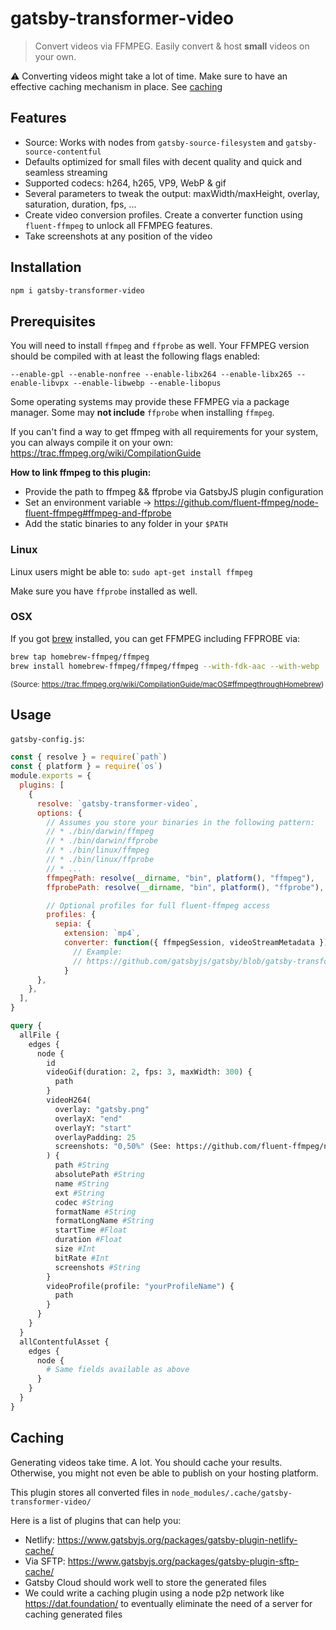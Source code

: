 # gatsby-transformer-video

> Convert videos via FFMPEG. Easily convert & host **small** videos on your own.

:warning: Converting videos might take a lot of time. Make sure to have an effective caching mechanism in place. See [caching](#caching)

## Features

- Source: Works with nodes from `gatsby-source-filesystem` and `gatsby-source-contentful`
- Defaults optimized for small files with decent quality and quick and seamless streaming
- Supported codecs: h264, h265, VP9, WebP & gif
- Several parameters to tweak the output: maxWidth/maxHeight, overlay, saturation, duration, fps, ...
- Create video conversion profiles. Create a converter function using `fluent-ffmpeg` to unlock all FFMPEG features.
- Take screenshots at any position of the video

## Installation

```sh
npm i gatsby-transformer-video
```

## Prerequisites

You will need to install `ffmpeg` and `ffprobe` as well. Your FFMPEG version should be compiled with at least the following flags enabled:

`--enable-gpl --enable-nonfree --enable-libx264 --enable-libx265 --enable-libvpx --enable-libwebp --enable-libopus`

Some operating systems may provide these FFMPEG via a package manager. Some may **not include** `ffprobe` when installing `ffmpeg`.

If you can't find a way to get ffmpeg with all requirements for your system, you can always compile it on your own: https://trac.ffmpeg.org/wiki/CompilationGuide

**How to link ffmpeg to this plugin:**

- Provide the path to ffmpeg && ffprobe via GatsbyJS plugin configuration
- Set an environment variable -> https://github.com/fluent-ffmpeg/node-fluent-ffmpeg#ffmpeg-and-ffprobe
- Add the static binaries to any folder in your `$PATH`

### Linux

Linux users might be able to: `sudo apt-get install ffmpeg`

Make sure you have `ffprobe` installed as well.

### OSX

If you got [brew](https://brew.sh/) installed, you can get FFMPEG including FFPROBE via:

```sh
brew tap homebrew-ffmpeg/ffmpeg
brew install homebrew-ffmpeg/ffmpeg/ffmpeg --with-fdk-aac --with-webp
```

<sub>(Source: https://trac.ffmpeg.org/wiki/CompilationGuide/macOS#ffmpegthroughHomebrew)</sub>

## Usage

`gatsby-config.js`:

```js
const { resolve } = require(`path`)
const { platform } = require(`os`)
module.exports = {
  plugins: [
    {
      resolve: `gatsby-transformer-video`,
      options: {
        // Assumes you store your binaries in the following pattern:
        // * ./bin/darwin/ffmpeg
        // * ./bin/darwin/ffprobe
        // * ./bin/linux/ffmpeg
        // * ./bin/linux/ffprobe
        // * ...
        ffmpegPath: resolve(__dirname, "bin", platform(), "ffmpeg"),
        ffprobePath: resolve(__dirname, "bin", platform(), "ffprobe"),

        // Optional profiles for full fluent-ffmpeg access
        profiles: {
          sepia: {
            extension: `mp4`,
            converter: function({ ffmpegSession, videoStreamMetadata }) {
              // Example:
              // https://github.com/gatsbyjs/gatsby/blob/gatsby-transformer-video/examples/using-gatsby-transformer-video/gatsby-config.js
            }
      },
    },
  ],
}
```

```graphql
query {
  allFile {
    edges {
      node {
        id
        videoGif(duration: 2, fps: 3, maxWidth: 300) {
          path
        }
        videoH264(
          overlay: "gatsby.png"
          overlayX: "end"
          overlayY: "start"
          overlayPadding: 25
          screenshots: "0,50%" (See: https://github.com/fluent-ffmpeg/node-fluent-ffmpeg#screenshotsoptions-dirname-generate-thumbnails)
        ) {
          path #String
          absolutePath #String
          name #String
          ext #String
          codec #String
          formatName #String
          formatLongName #String
          startTime #Float
          duration #Float
          size #Int
          bitRate #Int
          screenshots #String
        }
        videoProfile(profile: "yourProfileName") {
          path
        }
      }
    }
  }
  allContentfulAsset {
    edges {
      node {
        # Same fields available as above
      }
    }
  }
}
```

## Caching

Generating videos take time. A lot. You should cache your results. Otherwise, you might not even be able to publish on your hosting platform.

This plugin stores all converted files in `node_modules/.cache/gatsby-transformer-video/`

Here is a list of plugins that can help you:

- Netlify: https://www.gatsbyjs.org/packages/gatsby-plugin-netlify-cache/
- Via SFTP: https://www.gatsbyjs.org/packages/gatsby-plugin-sftp-cache/
- Gatsby Cloud should work well to store the generated files
- We could write a caching plugin using a node p2p network like https://dat.foundation/ to eventually eliminate the need of a server for caching generated files
